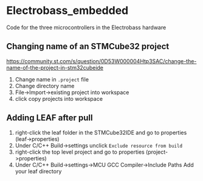 # Electrobass_embedded
Code for the three microcontrollers in the Electrobass hardware

## Changing name of an STMCube32 project 
https://community.st.com/s/question/0D53W000004Htp3SAC/change-the-name-of-the-project-in-stm32cubeide

1. Change name in `.project` file
2. Change directory name 
3. File->Import->existing project into workspace
4. click copy projects into workspace

## Adding LEAF after pull
1. right-click the leaf folder in the STMCube32IDE and go to properties (leaf->properties)
2. Under C/C++ Build->settings unclick `Exclude resource from build`
3. right-click the top level project and go to properties (project->properties)
3. Under C/C++ Build->settings->MCU GCC Compiler->Include Paths Add your leaf directory